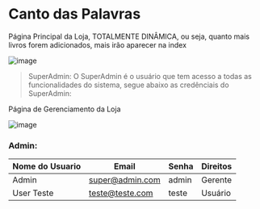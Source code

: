 # Canto das Palavras

<p>Página Principal da Loja, TOTALMENTE DINÂMICA, ou seja, quanto mais livros forem adicionados, mais irão aparecer na index<p>

<img>![image](https://github.com/marciodelfinooliveira/Loja-Virtual-PhP/assets/141946311/6c168b91-81df-474a-a6d7-d989c623f538)</img>

> SuperAdmin: O SuperAdmin é o usuário que tem acesso a todas as funcionalidades do sistema, segue abaixo as credênciais do SuperAdmin:

<p>Página de Gerenciamento da Loja<p>

<img>![image](https://github.com/marciodelfinooliveira/Loja-Virtual-PhP/assets/141946311/0cf41c4f-ac19-49b8-ae74-d33f0f2518f6)</img>


### Admin: 
|Nome do Usuario|Email|Senha|Direitos|
| -------- | -------- | -------- | -------- |
|Admin|super@admin.com|admin|Gerente|
|User Teste|teste@teste.com|teste|Usuário|

